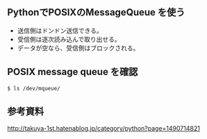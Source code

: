 ## PythonでPOSIXのMessageQueue を使う

- 送信側はドンドン送信できる。
- 受信側は逐次読み込んで取り出せる。
- データが空なら、受信側はブロックされる。


## POSIX message queue を確認

````
$ ls /dev/mqueue/

````

## 参考資料

http://takuya-1st.hatenablog.jp/category/python?page=1490714821